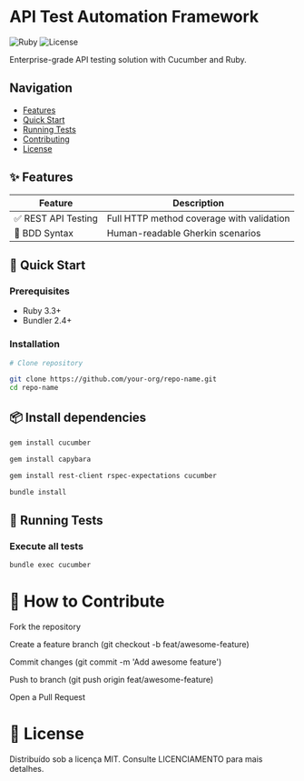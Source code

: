 # API Test Automation Framework

![Ruby](https://img.shields.io/badge/Ruby-3.3+-red.svg)
![License](https://img.shields.io/badge/License-MIT-blue.svg)

Enterprise-grade API testing solution with Cucumber and Ruby.

## Navigation
- [Features](#features)
- [Quick Start](#quick-start)
- [Running Tests](#running-tests)
- [Contributing](#contributing)
- [License](#license)

<a id="features"></a>
## ✨ Features
| Feature | Description |
|---------|-------------|
| ✅ REST API Testing | Full HTTP method coverage with validation |
| 📝 BDD Syntax | Human-readable Gherkin scenarios |

## 🚀 Quick Start

### Prerequisites
- Ruby 3.3+
- Bundler 2.4+

### Installation

```bash
# Clone repository

git clone https://github.com/your-org/repo-name.git
cd repo-name
```

## 📦 Install dependencies

```bash
gem install cucumber     
```

```bash
gem install capybara     
```

```bash
gem install rest-client rspec-expectations cucumber
```

```bash
bundle install
```

## 🧪 Running Tests

### Execute all tests

```bash
bundle exec cucumber
```



# 🤝 How to Contribute
  
  Fork the repository

  Create a feature branch (git checkout -b feat/awesome-feature)

  Commit changes (git commit -m 'Add awesome feature')

  Push to branch (git push origin feat/awesome-feature)

  Open a Pull Request

# 📜 License

Distribuído sob a licença MIT. Consulte LICENCIAMENTO para mais detalhes.
